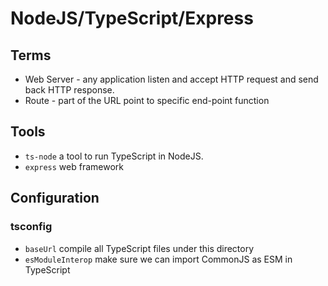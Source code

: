 # NodeJS/TypeScript/Express

## Terms

* Web Server - any application listen and accept HTTP request and send back HTTP response.
* Route - part of the URL point to specific end-point function

## Tools

* `ts-node` a tool to run TypeScript in NodeJS. 
* `express` web framework

## Configuration

### tsconfig

* `baseUrl` compile all TypeScript files under this directory
* `esModuleInterop` make sure we can import CommonJS as ESM in TypeScript
